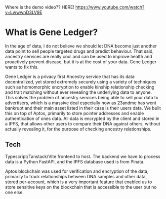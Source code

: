 Where is the demo video?? HERE! https://www.youtube.com/watch?v=LwwwnD3LV9E
# What is Gene Ledger?
In the age of data, I do not believe we should let DNA become just another data point to sell people targeted drugs and predict behaviour. That said, ancestry services are really cool and can be used to improve health and proactively prevent disease, but it is at the cost of your data. Gene Ledger wants to fix this. 

Gene Ledger is a privacy first Ancestry service that has its data decentralized, yet stored extremely securely using a variety of techniques such as homomorphic encryption to enable kinship relationship checking and trait matching without ever revealing the underlying data to anyone. This solves the problem of ancestry services being able to sell your data to advertisers, which is a massive deal especially now as 23andme has went bankrupt and their main asset listed in their case is their users data. We built this on top of Aptos, primarily to store pointer addresses and enable authentication of ones data. All data is encrypted by the client and stored in a IPFS, that allows other users to compare their DNA against others, without actually revealing it, for the purpose of checking ancestry relationships.

## Tech
Typescript/Tanstack/Vite frontend to host. The backend we have to process data is a Python FastAPI, and the IPFS database used is from Pinata. 

Aptos blockchain was used for verification and encryption of the data, primarily to track relationships between DNA samples and other data, stored per-account, which is a very important feature that enabled us to store sensitive keys on the blockchain that is accessible to the user but no one else.
